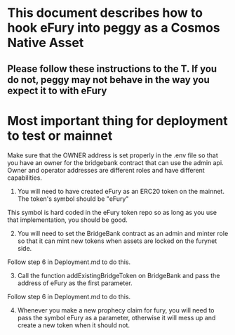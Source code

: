 # This document describes how to hook eFury into peggy as a Cosmos Native Asset

## Please follow these instructions to the T. If you do not, peggy may not behave in the way you expect it to with eFury

# Most important thing for deployment to test or mainnet

Make sure that the OWNER address is set properly in the .env file so that you have an owner for the bridgebank contract that can use the admin api. Owner and operator addresses are different roles and have different capabilities.

1. You will need to have created eFury as an ERC20 token on the mainnet. The token's symbol should be "eFury"

This symbol is hard coded in the eFury token repo so as long as you use that implementation, you should be good.

2. You will need to set the BridgeBank contract as an admin and minter role so that it can mint new tokens when assets are locked on the furynet side.

Follow step 6 in Deployment.md to do this.

3. Call the function addExistingBridgeToken on BridgeBank and pass the address of eFury as the first parameter.

Follow step 6 in Deployment.md to do this.

4. Whenever you make a new prophecy claim for fury, you will need to pass the symbol eFury as a parameter, otherwise it will mess up and create a new token when it should not.